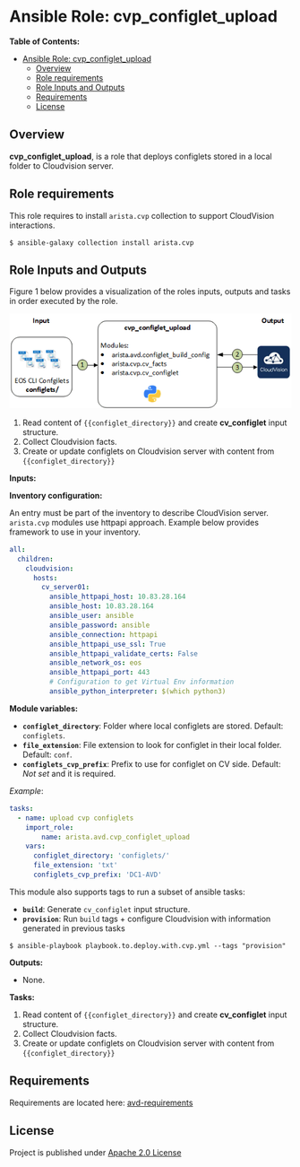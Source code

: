 # Ansible Role: cvp_configlet_upload

**Table of Contents:**

- [Ansible Role: cvp_configlet_upload](#ansible-role-cvp_configlet_upload)
  - [Overview](#overview)
  - [Role requirements](#role-requirements)
  - [Role Inputs and Outputs](#role-inputs-and-outputs)
  - [Requirements](#requirements)
  - [License](#license)

## Overview

**cvp_configlet_upload**, is a role that deploys configlets stored in a local folder to Cloudvision server.

## Role requirements

This role requires to install `arista.cvp` collection to support CloudVision interactions.

```shell
$ ansible-galaxy collection install arista.cvp
```

## Role Inputs and Outputs

Figure 1 below provides a visualization of the roles inputs, outputs and tasks in order executed by the role.

![Figure 1: Ansible Role cvp_configlet_upload](./media/role_cvp_configlet_upload.gif)

1. Read content of `{{configlet_directory}}` and create **cv_configlet** input structure.
2. Collect Cloudvision facts.
3. Create or update configlets on Cloudvision server with content from `{{configlet_directory}}`

**Inputs:**

__Inventory configuration:__

An entry must be part of the inventory to describe CloudVision server. `arista.cvp` modules use httpapi approach. Example below provides framework to use in your inventory.

```yaml
all:
  children:
    cloudvision:
      hosts:
        cv_server01:
          ansible_httpapi_host: 10.83.28.164
          ansible_host: 10.83.28.164
          ansible_user: ansible
          ansible_password: ansible
          ansible_connection: httpapi
          ansible_httpapi_use_ssl: True
          ansible_httpapi_validate_certs: False
          ansible_network_os: eos
          ansible_httpapi_port: 443
          # Configuration to get Virtual Env information
          ansible_python_interpreter: $(which python3)
```

__Module variables:__

- __`configlet_directory`__: Folder where local configlets are stored. Default: `configlets`.
- __`file_extension`__: File extension to look for configlet in their local folder. Default: `conf`.
- __`configlets_cvp_prefix`__: Prefix to use for configlet on CV side. Default: _Not set_ and it is required.

_Example_:

```yaml
tasks:
  - name: upload cvp configlets
    import_role:
        name: arista.avd.cvp_configlet_upload
    vars:
      configlet_directory: 'configlets/'
      file_extension: 'txt'
      configlets_cvp_prefix: 'DC1-AVD'
```

This module also supports tags to run a subset of ansible tasks:

- __`build`__: Generate `cv_configlet` input structure.
- __`provision`__: Run `build` tags + configure Cloudvision with information generated in previous tasks

```shell
$ ansible-playbook playbook.to.deploy.with.cvp.yml --tags "provision"
```

**Outputs:**

- None.

**Tasks:**

1. Read content of `{{configlet_directory}}` and create **cv_configlet** input structure.
2. Collect Cloudvision facts.
3. Create or update configlets on Cloudvision server with content from `{{configlet_directory}}`

## Requirements

Requirements are located here: [avd-requirements](../../README.md#Requirements)

## License

Project is published under [Apache 2.0 License](../../LICENSE)
